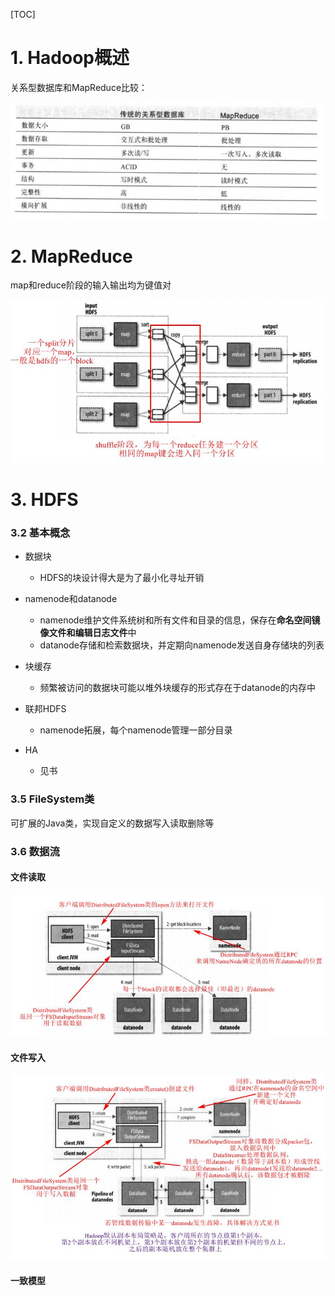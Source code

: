 [TOC]

# 1. Hadoop概述

关系型数据库和MapReduce比较：

![](1-1.jpg)

# 2. MapReduce

map和reduce阶段的输入输出均为键值对

![](1-2.jpg)

# 3. HDFS

### 3.2 基本概念

- 数据块
  - HDFS的块设计得大是为了最小化寻址开销
- namenode和datanode
  - namenode维护文件系统树和所有文件和目录的信息，保存在**命名空间镜像文件和编辑日志文件**中
  - datanode存储和检索数据块，并定期向namenode发送自身存储块的列表

- 块缓存
  - 频繁被访问的数据块可能以堆外块缓存的形式存在于datanode的内存中
- 联邦HDFS
  - namenode拓展，每个namenode管理一部分目录
- HA
  - 见书

### 3.5 FileSystem类

可扩展的Java类，实现自定义的数据写入读取删除等

### 3.6 数据流

#### 文件读取

![](1-3.jpg)

#### 文件写入

![](1-4.jpg)

#### 一致模型

